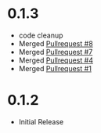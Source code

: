 # 0.1.3
 * code cleanup
 * Merged [Pullrequest #8](https://github.com/soundcloud/large-hadron-migrator/pull/8)
 * Merged [Pullrequest #7](https://github.com/soundcloud/large-hadron-migrator/pull/7)
 * Merged [Pullrequest #4](https://github.com/soundcloud/large-hadron-migrator/pull/4)
 * Merged [Pullrequest #1](https://github.com/soundcloud/large-hadron-migrator/pull/1)

# 0.1.2
 * Initial Release
